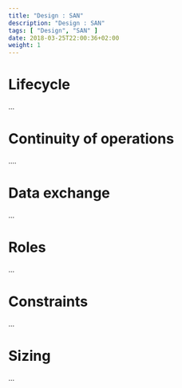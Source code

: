 ```yaml
---
title: "Design : SAN"
description: "Design : SAN"
tags: [ "Design", "SAN" ]
date: 2018-03-25T22:00:36+02:00
weight: 1
---
```

# Lifecycle 

...

# Continuity of operations

....

# Data exchange

...

# Roles 

...

# Constraints

...

# Sizing

...